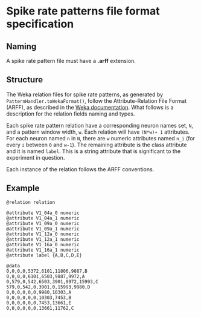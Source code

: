 # Spike rate patterns file format specification #


## Naming ##

A spike rate pattern file must have a **.arff** extension.


## Structure ##

The Weka relation files for spike rate patterns, as generated by
`PatternHandler.toWekaFormat()`,  follow the Attribute-Relation File Format (ARFF), as
described in the [Weka documentation](http://www.cs.waikato.ac.nz/~ml/weka/arff.html). What
follows is a description for the relation fields naming and types.

Each spike rate pattern relation have a corresponding neuron names set, `N`, and
a pattern window width, `w`. Each relation will have `(N*w)+ 1` attributes. For each
neuron named `n` in `N`, there are `w` numeric attributes named `n_i` (for every `i`
between `0` and `w-1`). The remaining attribute is the class attribute and it is named
`label`. This is a string attribute that is significant to the experiment in question.

Each instance of the relation follows the ARFF conventions.


## Example ##

```
@relation relation

@attribute V1_04a_0 numeric
@attribute V1_04a_1 numeric
@attribute V1_09a_0 numeric
@attribute V1_09a_1 numeric
@attribute V1_12a_0 numeric
@attribute V1_12a_1 numeric
@attribute V1_16a_0 numeric
@attribute V1_16a_1 numeric
@attribute label {A,B,C,D,E}

@data
0,0,0,0,5372,6101,11806,9887,B
0,0,0,0,6101,6503,9887,9972,A
0,579,0,542,6503,3901,9972,15993,C
579,0,542,0,3901,0,15993,9980,D
0,0,0,0,0,0,9980,10303,A
0,0,0,0,0,0,10303,7453,B
0,0,0,0,0,0,7453,13661,E
0,0,0,0,0,0,13661,11762,C
```